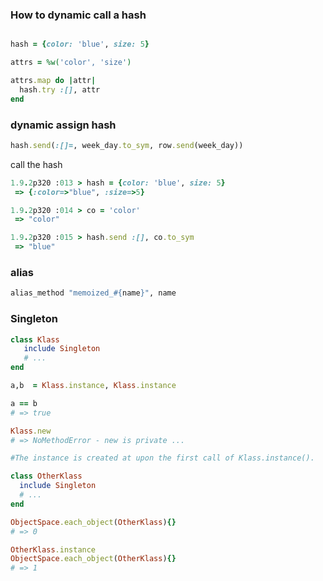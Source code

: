 ### How to dynamic call a hash


```ruby

hash = {color: 'blue', size: 5}

attrs = %w('color', 'size')

attrs.map do |attr|
  hash.try :[], attr 
end
```


### dynamic assign hash 

```ruby
hash.send(:[]=, week_day.to_sym, row.send(week_day))

```



call the hash


```ruby
1.9.2p320 :013 > hash = {color: 'blue', size: 5}
 => {:color=>"blue", :size=>5}

1.9.2p320 :014 > co = 'color'
 => "color"

1.9.2p320 :015 > hash.send :[], co.to_sym
 => "blue"
```

### alias

```ruby
alias_method "memoized_#{name}", name
```

### Singleton

```ruby
class Klass
   include Singleton
   # ...
end

a,b  = Klass.instance, Klass.instance

a == b
# => true

Klass.new
# => NoMethodError - new is private ...

#The instance is created at upon the first call of Klass.instance().

class OtherKlass
  include Singleton
  # ...
end

ObjectSpace.each_object(OtherKlass){}
# => 0

OtherKlass.instance
ObjectSpace.each_object(OtherKlass){}
# => 1
```
